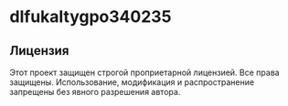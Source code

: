# dlfukaltygpo340235

## Лицензия

Этот проект защищен строгой проприетарной лицензией. Все права защищены. 
Использование, модификация и распространение запрещены без явного разрешения автора.
